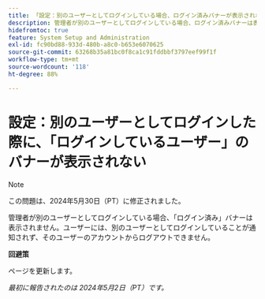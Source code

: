 ```yaml
---
title: 「設定：別のユーザーとしてログインしている場合、ログイン済みバナーが表示されない。」
description: 管理者が別のユーザーとしてログインしている場合、ログイン済みバナーは表示されません。ユーザーには、別のユーザーとしてログインしていることが通知されず、そのユーザーのアカウントからログアウトできません。
hidefromtoc: true
feature: System Setup and Administration
exl-id: fc90bd88-933d-480b-a8c0-b653e6070625
source-git-commit: 63268b35a81bc0f8ca1c91fddbbf3797eef99f1f
workflow-type: tm+mt
source-wordcount: '118'
ht-degree: 88%

---
```


# 設定：別のユーザーとしてログインした際に、「ログインしているユーザー」のバナーが表示されない

>[!NOTE]
>
>この問題は、2024年5月30日（PT）に修正されました。

管理者が別のユーザーとしてログインしている場合、「ログイン済み」バナーは表示されません。ユーザーには、別のユーザーとしてログインしていることが通知されず、そのユーザーのアカウントからログアウトできません。

**回避策**

ページを更新します。

_最初に報告されたのは 2024年5月2日（PT）です。_
